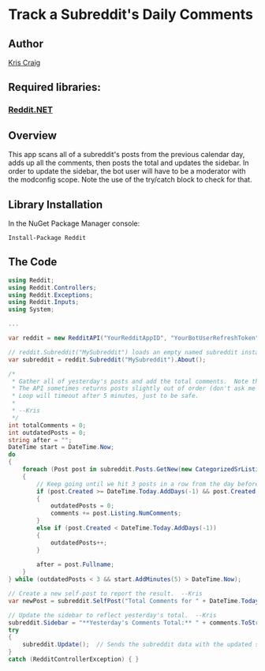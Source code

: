 # Track a Subreddit's Daily Comments

## Author

[Kris Craig](../../../docs/contributors/Kris%20Craig.md)

## Required libraries:

### [Reddit.NET](https://github.com/sirkris/Reddit.NET)

## Overview

This app scans all of a subreddit's posts from the previous calendar day, adds up all the comments, then posts the total and updates the sidebar.  In order to update the sidebar, the bot user will have to be a moderator with the modconfig scope.  Note the use of the try/catch block to check for that.

## Library Installation

In the NuGet Package Manager console:

    Install-Package Reddit

## The Code

```c#
using Reddit;
using Reddit.Controllers;
using Reddit.Exceptions;
using Reddit.Inputs;
using System;

...

var reddit = new RedditAPI("YourRedditAppID", "YourBotUserRefreshToken");

// reddit.Subreddit("MySubreddit") loads an empty named subreddit instance, then About() queries Reddit and returns the data.  --Kris
var subreddit = reddit.Subreddit("MySubreddit").About();

/*
 * Gather all of yesterday's posts and add the total comments.  Note the use of "after" for pagination, as the API is limited to a maximum of 100 results per query.
 * The API sometimes returns posts slightly out of order (don't ask me why), so this will keep going until it gets 3 or more consecutive posts outside the date range.  It's an arbitrary number but should be sufficient.
 * Loop will timeout after 5 minutes, just to be safe.
 * 
 * --Kris
 */
int totalComments = 0;
int outdatedPosts = 0;
string after = "";
DateTime start = DateTime.Now;
do
{
	foreach (Post post in subreddit.Posts.GetNew(new CategorizedSrListingInput(after: after, limit: 100)))
	{
		// Keep going until we hit 3 posts in a row from the day before yesterday.  Today's posts are completely ignored.  --Kris
		if (post.Created >= DateTime.Today.AddDays(-1) && post.Created < DateTime.Today)
		{
			outdatedPosts = 0;
			comments += post.Listing.NumComments;
		}
		else if (post.Created < DateTime.Today.AddDays(-1))
		{
			outdatedPosts++;
		}
		
		after = post.Fullname;
	}
} while (outdatedPosts < 3 && start.AddMinutes(5) > DateTime.Now);

// Create a new self-post to report the result.  --Kris
var newPost = subreddit.SelfPost("Total Comments for " + DateTime.Today.AddDays(-1).ToString("D"), comments.ToString()).Submit();

// Update the sidebar to reflect yesterday's total.  --Kris
subreddit.Sidebar = "**Yesterday's Comments Total:** " + comments.ToString();
try
{
	subreddit.Update();  // Sends the subreddit data with the updated sidebar text back to the Reddit API to apply the change.  --Kris
}
catch (RedditControllerException) { }
```
